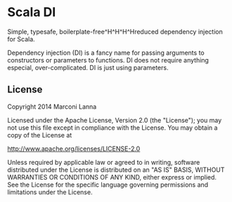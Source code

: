 Scala DI
========

Simple, typesafe, boilerplate-free^H^H^H^Hreduced dependency injection for Scala.

Dependency injection (DI) is a fancy name for passing arguments to constructors or parameters to functions.
DI does not require anything especial, over-complicated. DI is just using parameters.

License
-------

Copyright 2014 Marconi Lanna

Licensed under the Apache License, Version 2.0 (the "License");
you may not use this file except in compliance with the License.
You may obtain a copy of the License at

   http://www.apache.org/licenses/LICENSE-2.0

Unless required by applicable law or agreed to in writing, software
distributed under the License is distributed on an "AS IS" BASIS,
WITHOUT WARRANTIES OR CONDITIONS OF ANY KIND, either express or implied.
See the License for the specific language governing permissions and
limitations under the License.
